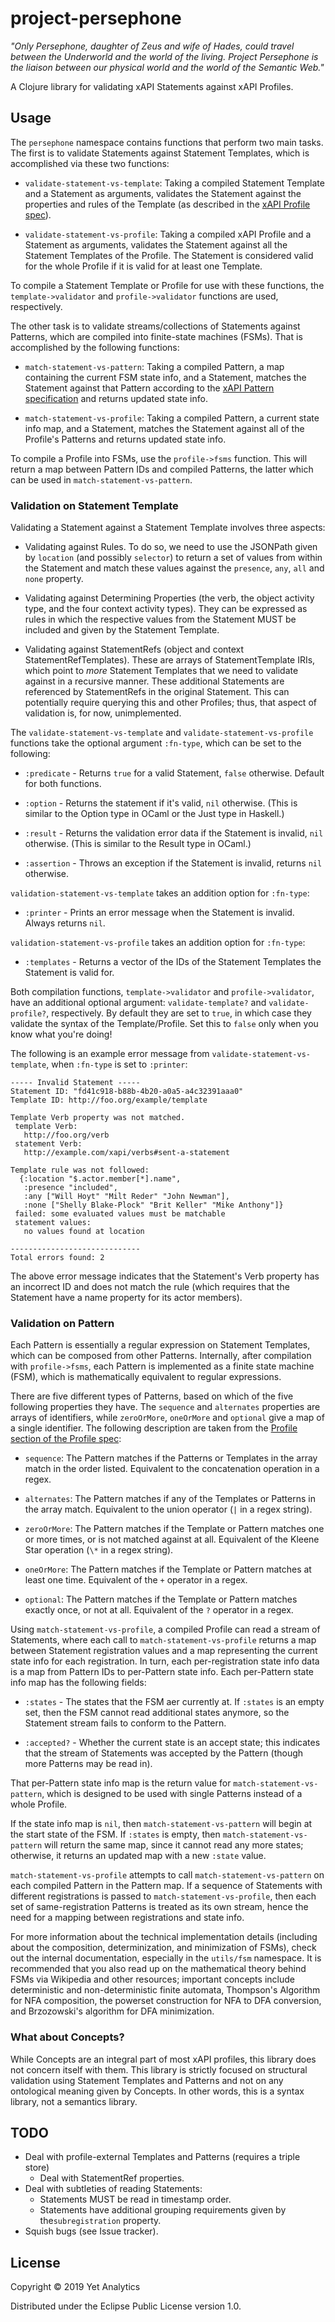 # project-persephone

_"Only Persephone, daughter of Zeus and wife of Hades, could travel between the Underworld and the world of the living. Project Persephone is the liaison between our physical world and the world of the Semantic Web."_

A Clojure library for validating xAPI Statements against xAPI Profiles. 

## Usage 

The `persephone` namespace contains functions that perform two main tasks. The first is to validate Statements against Statement Templates, which is accomplished via these two functions:

- `validate-statement-vs-template`: Taking a compiled Statement Template and a Statement as arguments, validates the Statement against the properties and rules of the Template (as described in the [xAPI Profile spec](https://github.com/adlnet/xapi-profiles/blob/master/xapi-profiles-structure.md#statment-templates)).

- `validate-statement-vs-profile`: Taking a compiled xAPI Profile and a Statement as arguments, validates the Statement against all the Statement Templates of the Profile. The Statement is considered valid for the whole Profile if it is valid for at least one Template.

To compile a Statement Template or Profile for use with these functions, the `template->validator` and `profile->validator` functions are used, respectively.

The other task is to validate streams/collections of Statements against
Patterns, which are compiled into finite-state machines (FSMs). That is accomplished by the following functions:

- `match-statement-vs-pattern`: Taking a compiled Pattern, a map containing the current FSM state info, and a Statement, matches the Statement against that Pattern according to the [xAPI Pattern specification](https://github.com/adlnet/xapi-profiles/blob/master/xapi-profiles-structure.md#patterns) and returns updated state info.

- `match-statement-vs-profile`: Taking a compiled Pattern, a current state info map, and a Statement, matches the Statement against all of the Profile's Patterns and returns updated state info.

To compile a Profile into FSMs, use the `profile->fsms` function. This will return a map between Pattern IDs and compiled Patterns, the latter which can be used in `match-statement-vs-pattern`.

### Validation on Statement Template

Validating a Statement against a Statement Template involves three aspects:

- Validating against Rules. To do so, we need to use the JSONPath given by `location` (and possibly `selector`) to return a set of values from within the Statement and match these values against the `presence`, `any`, `all` and `none` property.

- Validating against Determining Properties (the verb, the object activity  type, and the four context activity types). They can be expressed as rules in which the respective values from the Statement MUST be included and given by the Statement Template.

- Validating against StatementRefs (object and context StatementRefTemplates). These are arrays of StatementTemplate IRIs, which  point to _more_ Statement Templates that we need to validate against in a  recursive manner. These additional Statements are referenced by  StatementRefs in the original Statement. This can potentially require querying this and other Profiles; thus, that aspect of validation is, for now, unimplemented.

The `validate-statement-vs-template` and `validate-statement-vs-profile` functions take the optional argument `:fn-type`, which can be set to the
following:

- `:predicate` - Returns `true` for a valid Statement, `false` otherwise. Default for both functions.

- `:option` - Returns the statement if it's valid, `nil` otherwise. (This is similar to the Option type in OCaml or the Just type in Haskell.)

- `:result` - Returns the validation error data if the Statement is invalid, `nil` otherwise. (This is similar to the Result type in OCaml.)

- `:assertion` - Throws an exception if the Statement is invalid, returns `nil` otherwise.

`validation-statement-vs-template` takes an addition option for `:fn-type`:

- `:printer` - Prints an error message when the Statement is invalid. Always returns `nil`.

`validation-statement-vs-profile` takes an addition option for `:fn-type`:

- `:templates` - Returns a vector of the IDs of the Statement Templates the Statement is valid for.

Both compilation functions, `template->validator` and `profile->validator`, have an additional optional argument: `validate-template?` and `validate-profile?`, respectively. By default they are set to `true`, in which case they validate the syntax of the Template/Profile. Set this to `false` only when you know what you're doing!

The following is an example error message from `validate-statement-vs-template`, when `:fn-type` is set to `:printer`:

```
----- Invalid Statement -----
Statement ID: "fd41c918-b88b-4b20-a0a5-a4c32391aaa0"
Template ID: http://foo.org/example/template

Template Verb property was not matched.
 template Verb:
   http://foo.org/verb
 statement Verb:
   http://example.com/xapi/verbs#sent-a-statement

Template rule was not followed:
  {:location "$.actor.member[*].name",
   :presence "included",
   :any ["Will Hoyt" "Milt Reder" "John Newman"],
   :none ["Shelly Blake-Plock" "Brit Keller" "Mike Anthony"]}
 failed: some evaluated values must be matchable
 statement values:
   no values found at location

-----------------------------
Total errors found: 2
```

The above error message indicates that the Statement's Verb property has an incorrect ID and does not match the rule (which requires that the Statement have a name property for its actor members).

### Validation on Pattern

Each Pattern is essentially a regular expression on Statement Templates, which can be composed from other Patterns. Internally, after compilation with `profile->fsms`, each Pattern is implemented as a finite state machine (FSM), which is mathematically equivalent to regular expressions.

There are five different types of Patterns, based on which of the five following properties they have. The `sequence` and `alternates` properties are arrays of identifiers, while `zeroOrMore`, `oneOrMore` and `optional` give a map of a single identifier. The following description are taken from the [Profile section of the Profile spec](https://github.com/adlnet/xapi-profiles/blob/master/xapi-profiles-structure.md#patterns):

- `sequence`: The Pattern matches if the Patterns or Templates in the array match in the order listed. Equivalent to the concatenation operation in a regex.

- `alternates`: The Pattern matches if any of the Templates or Patterns in the array match. Equivalent to the union operator (`|` in a regex string).

- `zeroOrMore`: The Pattern matches if the Template or Pattern matches one or more times, or is not matched against at all. Equivalent of the Kleene Star operation (`\*` in a regex string).

- `oneOrMore`: The Pattern matches if the Template or Pattern matches at least one time. Equivalent of the `+` operator in a regex.

- `optional`: The Pattern matches if the Template or Pattern matches exactly once, or not at all. Equivalent of the `?` operator in a regex.

Using `match-statement-vs-profile`, a compiled Profile can read a stream of Statements, where each call to `match-statement-vs-profile` returns a map between Statement registration values and a map representing the current state info for each registration. In turn, each per-registration state info data is a map from Pattern IDs to per-Pattern state info. Each per-Pattern state info map has the following fields:

- `:states` - The states that the FSM aer currently at. If `:states` is an empty set, then the FSM cannot read additional states anymore, so the Statement stream fails to conform to the Pattern.

- `:accepted?` - Whether the current state is an accept state; this indicates that the stream of Statements was accepted by the Pattern (though more Patterns may be read in).

That per-Pattern state info map is the return value for `match-statement-vs-pattern`, which is designed to be used with single Patterns instead of a whole Profile.

If the state info map is `nil`, then `match-statement-vs-pattern` will begin at the start state of the FSM. If `:states` is empty, then  `match-statement-vs-pattern` will return the same map, since it cannot read any more states; otherwise, it returns an updated map with a new `:state` value.

`match-statement-vs-profile` attempts to call `match-statement-vs-pattern` on each compiled Pattern in the Pattern map. If a sequence of Statements with different registrations is passed to `match-statement-vs-profile`, then each set of same-registration Patterns is treated as its own stream, hence the need for a mapping between registrations and state info.

For more information about the technical implementation details (including  about the composition, determinization, and minimization of FSMs), check out the internal documentation, especially in the `utils/fsm` namespace. It is recommended that you also read up on the mathematical theory behind FSMs via Wikipedia and other resources; important concepts include deterministic and non-deterministic finite automata, Thompson's Algorithm for NFA composition, the powerset construction for NFA to DFA conversion, and Brzozowski's algorithm for DFA minimization.

### What about Concepts?

While Concepts are an integral part of most xAPI profiles, this library does not concern itself with them. This library is strictly focused on structural validation using Statement Templates and Patterns and not on any ontological meaning given by Concepts. In other words, this is a syntax library, not a semantics library.

## TODO

- Deal with profile-external Templates and Patterns (requires a triple store)
    - Deal with StatementRef properties.
- Deal with subtleties of reading Statements:
    - Statements MUST be read in timestamp order.
    - Statements have additional grouping requirements given by the`subregistration` property.
- Squish bugs (see Issue tracker).

## License

Copyright © 2019 Yet Analytics

Distributed under the Eclipse Public License version 1.0.
